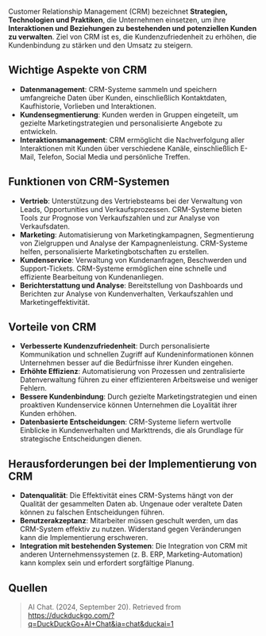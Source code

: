 Customer Relationship Management (CRM) bezeichnet **Strategien, Technologien und Praktiken**, die Unternehmen einsetzen, um ihre **Interaktionen und Beziehungen zu bestehenden und potenziellen Kunden zu verwalten**. Ziel von CRM ist es, die Kundenzufriedenheit zu erhöhen, die Kundenbindung zu stärken und den Umsatz zu steigern.

## Wichtige Aspekte von CRM
- **Datenmanagement**: CRM-Systeme sammeln und speichern umfangreiche Daten über Kunden, einschließlich Kontaktdaten, Kaufhistorie, Vorlieben und Interaktionen.
- **Kundensegmentierung**: Kunden werden in Gruppen eingeteilt, um gezielte Marketingstrategien und personalisierte Angebote zu entwickeln.
- **Interaktionsmanagement**: CRM ermöglicht die Nachverfolgung aller Interaktionen mit Kunden über verschiedene Kanäle, einschließlich E-Mail, Telefon, Social Media und persönliche Treffen.

## Funktionen von CRM-Systemen
- **Vertrieb**: Unterstützung des Vertriebsteams bei der Verwaltung von Leads, Opportunities und Verkaufsprozessen. CRM-Systeme bieten Tools zur Prognose von Verkaufszahlen und zur Analyse von Verkaufsdaten.
- **Marketing**: Automatisierung von Marketingkampagnen, Segmentierung von Zielgruppen und Analyse der Kampagnenleistung. CRM-Systeme helfen, personalisierte Marketingbotschaften zu erstellen.
- **Kundenservice**: Verwaltung von Kundenanfragen, Beschwerden und Support-Tickets. CRM-Systeme ermöglichen eine schnelle und effiziente Bearbeitung von Kundenanliegen.
- **Berichterstattung und Analyse**: Bereitstellung von Dashboards und Berichten zur Analyse von Kundenverhalten, Verkaufszahlen und Marketingeffektivität.

## Vorteile von CRM
- **Verbesserte Kundenzufriedenheit**: Durch personalisierte Kommunikation und schnellen Zugriff auf Kundeninformationen können Unternehmen besser auf die Bedürfnisse ihrer Kunden eingehen.
- **Erhöhte Effizienz**: Automatisierung von Prozessen und zentralisierte Datenverwaltung führen zu einer effizienteren Arbeitsweise und weniger Fehlern.
- **Bessere Kundenbindung**: Durch gezielte Marketingstrategien und einen proaktiven Kundenservice können Unternehmen die Loyalität ihrer Kunden erhöhen.
- **Datenbasierte Entscheidungen**: CRM-Systeme liefern wertvolle Einblicke in Kundenverhalten und Markttrends, die als Grundlage für strategische Entscheidungen dienen.

## Herausforderungen bei der Implementierung von CRM
- **Datenqualität**: Die Effektivität eines CRM-Systems hängt von der Qualität der gesammelten Daten ab. Ungenaue oder veraltete Daten können zu falschen Entscheidungen führen.
- **Benutzerakzeptanz**: Mitarbeiter müssen geschult werden, um das CRM-System effektiv zu nutzen. Widerstand gegen Veränderungen kann die Implementierung erschweren.
- **Integration mit bestehenden Systemen**: Die Integration von CRM mit anderen Unternehmenssystemen (z. B. ERP, Marketing-Automation) kann komplex sein und erfordert sorgfältige Planung.

## Quellen
> AI Chat. (2024, September 20). Retrieved from https://duckduckgo.com/?q=DuckDuckGo+AI+Chat&ia=chat&duckai=1